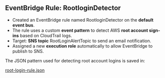 ## EventBridge Rule: RootloginDetector

- Created an EventBridge rule named RootloginDetector on the **default event bus**.
- The rule uses a custom **event pattern** to detect AWS **root account sign-ins** based on CloudTrail logs.
- Target: **SNS topic** RootLoginAlertTopic to send an email notification.
- Assigned a new **execution role** automatically to allow EventBridge to publish to SNS.

The JSON pattern used for detecting root account logins is saved in:

[root-login-rule.json](./root-login-rule.json)
